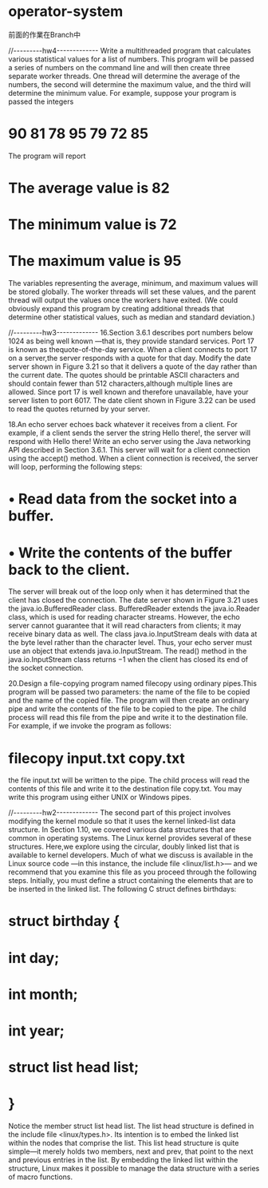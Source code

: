 # operator-system
前面的作業在Branch中

//---------hw4-------------
Write a multithreaded program that calculates various statistical values for a list of numbers. This program will be passed a series of numbers on the command line and will then create three separate worker threads. One thread will determine the average of the numbers, the second will determine the maximum value, and the third will determine the minimum value. For example, suppose your program is passed
the integers
  # 90 81 78 95 79 72 85
The program will report
#  The average value is 82
#  The minimum value is 72
#  The maximum value is 95
The variables representing the average, minimum, and maximum values will be stored globally. The worker threads will set these values, and the parent thread will output the values once the workers have exited. (We could obviously expand this program by creating additional threads that determine other statistical values, such as median and standard deviation.)

//---------hw3-------------
16.Section 3.6.1 describes port numbers below 1024 as being well known —that is, they provide standard services. Port 17 is known as thequote-of-the-day service. When a client connects to port 17 on a server,the server responds with a quote for that day.
  Modify the date server shown in Figure 3.21 so that it delivers a quote of the day rather than the current date. The quotes should be
printable ASCII characters and should contain fewer than 512 characters,although multiple lines are allowed. Since port 17 is well known and therefore unavailable, have your server listen to port 6017. The date client shown in Figure 3.22 can be used to read the quotes returned by your server.

18.An echo server echoes back whatever it receives from a client. For example, if a client sends the server the string Hello there!, the server will respond with Hello there!
  Write an echo server using the Java networking API described in Section 3.6.1. This server will wait for a client connection using the
accept() method. When a client connection is received, the server will loop, performing the following steps:
  # • Read data from the socket into a buffer.
  # • Write the contents of the buffer back to the client.
The server will break out of the loop only when it has determined that the client has closed the connection.
  The date server shown in Figure 3.21 uses the java.io.BufferedReader class. BufferedReader extends the java.io.Reader class, which is used for reading character streams. However, the echo server cannot guarantee that it will read characters from clients; it may receive binary data as well. The class java.io.InputStream deals with data at the byte level rather than the character level. Thus, your echo
server must use an object that extends java.io.InputStream. The read() method in the java.io.InputStream class returns −1 when the client has closed its end of the socket connection.

20.Design a file-copying program named filecopy using ordinary pipes.This program will be passed two parameters: the name of the file to be copied and the name of the copied file. The program will then create an ordinary pipe and write the contents of the file to be copied to the pipe. The child process will read this file from the pipe and write it to the destination file. For example, if we invoke the program as follows:
  # filecopy input.txt copy.txt
the file input.txt will be written to the pipe. The child process will read the contents of this file and write it to the destination file copy.txt.
You may write this program using either UNIX or Windows pipes.


//---------hw2-------------
  The second part of this project involves modifying the kernel module so that it uses the kernel linked-list data structure.
  In Section 1.10, we covered various data structures that are common in operating systems. The Linux kernel provides several of these structures. Here,we explore using the circular, doubly linked list that is available to kernel developers. Much of what we discuss is available in the Linux source code —in this instance, the include file <linux/list.h>— and we recommend that you examine this file as you proceed through the following steps.
  Initially, you must define a struct containing the elements that are to be inserted in the linked list. The following C struct defines birthdays:
  
# struct birthday {
#  int day;
#  int month;
#  int year;
#  struct list head list;
# }

Notice the member struct list head list. The list head structure is defined in the include file <linux/types.h>. Its intention is to embed the linked list within the nodes that comprise the list. This list head structure is quite simple—it merely holds two members, next and prev, that point to the next and previous entries in the list. By embedding the linked list within the structure, Linux makes it possible to manage the data structure with a series of macro functions.
